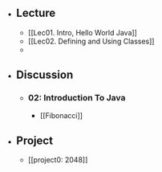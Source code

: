 - ## Lecture
	- [[Lec01. Intro, Hello World Java]]
	- [[Lec02. Defining and Using Classes]]
	-
- ## Discussion
	- ### 02: Introduction To Java
		- [[Fibonacci]]
- ## Project
	- [[project0: 2048]]